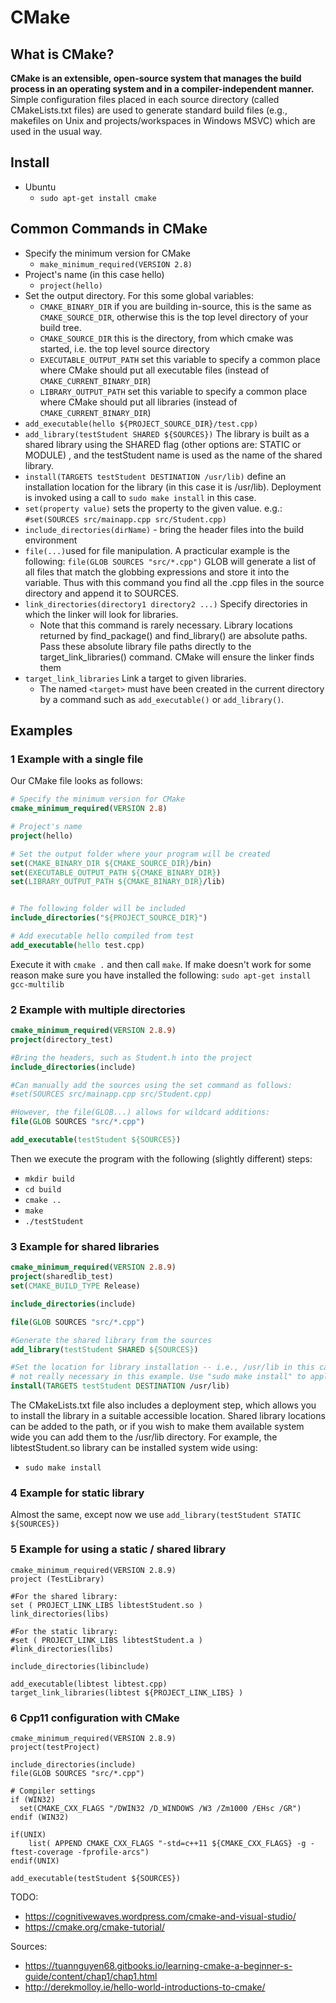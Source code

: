 # CMake

## What is CMake?
**CMake is an extensible, open-source system that manages the build process in an operating system and in a compiler-independent manner.**
Simple configuration files placed in each source directory (called CMakeLists.txt files) are used to generate standard build files (e.g., makefiles on Unix and projects/workspaces in Windows MSVC) which are used in the usual way.

## Install
- Ubuntu
  - ```sudo apt-get install cmake```

## Common Commands in CMake
- Specify the minimum version for CMake
  - ```make_minimum_required(VERSION 2.8)```
- Project's name (in this case hello)
  - ```project(hello)```
- Set the output directory. For this some global variables:
  - ```CMAKE_BINARY_DIR``` if you are building in-source, this is the same as ```CMAKE_SOURCE_DIR```, otherwise this is the top level directory of your build tree.
  - ```CMAKE_SOURCE_DIR``` this is the directory, from which cmake was started, i.e. the top level source directory
  - ```EXECUTABLE_OUTPUT_PATH``` set this variable to specify a common place where CMake should put all executable files (instead of ```CMAKE_CURRENT_BINARY_DIR```)
  - ```LIBRARY_OUTPUT_PATH``` set this variable to specify a common place where CMake should put all libraries (instead of ```CMAKE_CURRENT_BINARY_DIR```)
- ```add_executable(hello ${PROJECT_SOURCE_DIR}/test.cpp)```
- ```add_library(testStudent SHARED ${SOURCES})``` The library is built as a shared library using the SHARED flag (other options are: STATIC or MODULE) , and the testStudent name is used as the name of the shared library.
- ```install(TARGETS testStudent DESTINATION /usr/lib)``` define an installation location for the library (in this case it is /usr/lib). Deployment is invoked using a call to ```sudo make install``` in this case.
- ```set(property value)``` sets the property to the given value. e.g.: ```#set(SOURCES src/mainapp.cpp src/Student.cpp)```
- ```include_directories(dirName)``` - bring the header files into the build environment
- ```file(...)```used for file manipulation. A practicular example is the following: ```file(GLOB SOURCES "src/*.cpp")``` GLOB will generate a list of all files that match the globbing expressions and store it into the variable. Thus with this command you find all the .cpp files in the source directory and append it to SOURCES.
- ```link_directories(directory1 directory2 ...)``` Specify directories in which the linker will look for libraries.
	- Note that this command is rarely necessary. Library locations returned by find_package() and find_library() are absolute paths. Pass these absolute library file paths directly to the target_link_libraries() command. CMake will ensure the linker finds them
- `target_link_libraries` Link a target to given libraries.
	- The named `<target>` must have been created in the current directory by a command such as `add_executable()` or `add_library()`.


## Examples

### 1 Example with a single file

Our CMake file looks as follows:
```cmake
# Specify the minimum version for CMake
cmake_minimum_required(VERSION 2.8)

# Project's name
project(hello)

# Set the output folder where your program will be created
set(CMAKE_BINARY_DIR ${CMAKE_SOURCE_DIR}/bin)
set(EXECUTABLE_OUTPUT_PATH ${CMAKE_BINARY_DIR})
set(LIBRARY_OUTPUT_PATH ${CMAKE_BINARY_DIR}/lib)


# The following folder will be included
include_directories("${PROJECT_SOURCE_DIR}")

# Add executable hello compiled from test
add_executable(hello test.cpp)

```

Execute it with ```cmake .``` and then call ```make```. If make doesn't work for some reason make sure you have installed the following: ```sudo apt-get install gcc-multilib```

### 2 Example with multiple directories
```cmake
cmake_minimum_required(VERSION 2.8.9)
project(directory_test)

#Bring the headers, such as Student.h into the project
include_directories(include)

#Can manually add the sources using the set command as follows:
#set(SOURCES src/mainapp.cpp src/Student.cpp)

#However, the file(GLOB...) allows for wildcard additions:
file(GLOB SOURCES "src/*.cpp")

add_executable(testStudent ${SOURCES})
```

Then we execute the program with the following (slightly different) steps:
- ```mkdir build```
- ```cd build```
- ```cmake ..```
- ```make```
- ```./testStudent```

### 3 Example for shared libraries
```cmake
cmake_minimum_required(VERSION 2.8.9)
project(sharedlib_test)
set(CMAKE_BUILD_TYPE Release)

include_directories(include)

file(GLOB SOURCES "src/*.cpp")

#Generate the shared library from the sources
add_library(testStudent SHARED ${SOURCES})

#Set the location for library installation -- i.e., /usr/lib in this case
# not really necessary in this example. Use "sudo make install" to apply
install(TARGETS testStudent DESTINATION /usr/lib)
```

The CMakeLists.txt file also includes a deployment step, which allows you to install the library in a suitable accessible location. Shared library locations can be added to the path, or if you wish to make them available system wide you can add them to the /usr/lib directory. For example, the libtestStudent.so library can be installed system wide using:
- ```sudo make install```

### 4 Example for static library
Almost the same, except now we use ```add_library(testStudent STATIC ${SOURCES})```

### 5 Example for using a static / shared library
```
cmake_minimum_required(VERSION 2.8.9)
project (TestLibrary)

#For the shared library:
set ( PROJECT_LINK_LIBS libtestStudent.so )
link_directories(libs)

#For the static library:
#set ( PROJECT_LINK_LIBS libtestStudent.a )
#link_directories(libs)

include_directories(libinclude)

add_executable(libtest libtest.cpp)
target_link_libraries(libtest ${PROJECT_LINK_LIBS} )
```

### 6 Cpp11 configuration with CMake
```
cmake_minimum_required(VERSION 2.8.9)
project(testProject)

include_directories(include)
file(GLOB SOURCES "src/*.cpp")

# Compiler settings
if (WIN32)
  set(CMAKE_CXX_FLAGS "/DWIN32 /D_WINDOWS /W3 /Zm1000 /EHsc /GR")
endif (WIN32)

if(UNIX)
	list( APPEND CMAKE_CXX_FLAGS "-std=c++11 ${CMAKE_CXX_FLAGS} -g -ftest-coverage -fprofile-arcs")
endif(UNIX)

add_executable(testStudent ${SOURCES})
```

TODO:
- https://cognitivewaves.wordpress.com/cmake-and-visual-studio/
- https://cmake.org/cmake-tutorial/

Sources:
- https://tuannguyen68.gitbooks.io/learning-cmake-a-beginner-s-guide/content/chap1/chap1.html
- http://derekmolloy.ie/hello-world-introductions-to-cmake/
